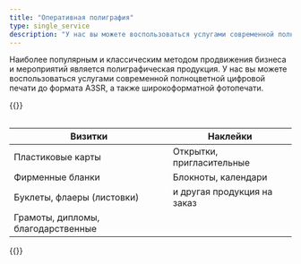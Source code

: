 ```yaml
---
title: "Оперативная полиграфия"
type: single_service
description: "У нас вы можете воспользоваться услугами современной полноцветной цифровой печати до формата А3SR, а также широкоформатной фотопечати. Работает по Талдыкоргану."
---
```


Наиболее популярным и классическим методом продвижения бизнеса и
мероприятий является полиграфическая продукция. У нас вы можете
воспользоваться услугами современной полноцветной цифровой печати до
формата А3SR, а также широкоформатной фотопечати.

{{<table>}}

| Визитки                            | Наклейки                    |
|------------------------------------|-----------------------------|
| Пластиковые карты                  | Открытки, пригласительные   |
| Фирменные бланки                   | Блокноты, календари         |
| Буклеты, флаеры (листовки)         | и другая продукция на заказ |
| Грамоты, дипломы, благодарственные |                             |

{{</table>}}
